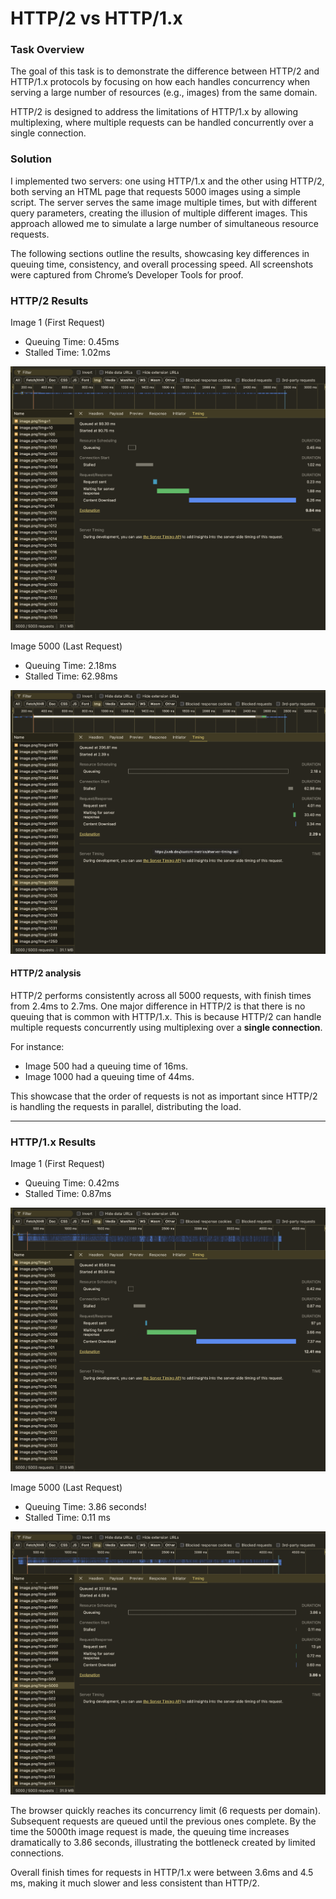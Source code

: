# HTTP/2 vs HTTP/1.x

### Task Overview
The goal of this task is to demonstrate the difference between HTTP/2 and HTTP/1.x protocols by focusing on how each handles concurrency when serving a large number of resources (e.g., images) from the same domain. 

HTTP/2 is designed to address the limitations of HTTP/1.x by allowing multiplexing, where multiple requests can be handled concurrently over a single connection.

### Solution
I implemented two servers: one using HTTP/1.x and the other using HTTP/2, both serving an HTML page that requests 5000 images using a simple script. The server serves the same image multiple times, but with different query parameters, creating the illusion of multiple different images. This approach allowed me to simulate a large number of simultaneous resource requests. 

The following sections outline the results, showcasing key differences in queuing time, consistency, and overall processing speed. All screenshots were captured from Chrome’s Developer Tools for proof.

### HTTP/2 Results

Image 1 (First Request)
- Queuing Time: 0.45ms
- Stalled Time: 1.02ms

![alt text](results/screenshots/image-1.png)


Image 5000 (Last Request)
- Queuing Time: 2.18ms
- Stalled Time: 62.98ms

![alt text](results/screenshots/image.png)

#### HTTP/2 analysis

HTTP/2 performs consistently across all 5000 requests, with finish times from 2.4ms to 2.7ms. One major difference in HTTP/2 is that there is no queuing that is common with HTTP/1.x. This is because HTTP/2 can handle multiple requests concurrently using multiplexing over a **single connection**.

For instance:
- Image 500 had a queuing time of 16ms.
- Image 1000 had a queuing time of 44ms.

This showcase that the order of requests is not as important since HTTP/2 is handling the requests in parallel, distributing the load. 

---

### HTTP/1.x Results

Image 1 (First Request)
- Queuing Time: 0.42ms
- Stalled Time: 0.87ms

![alt text](results/screenshots/image-4.png)

Image 5000 (Last Request)
- Queuing Time: 3.86 seconds!
- Stalled Time: 0.11 ms

![alt text](results/screenshots/image-5.png)


The browser quickly reaches its concurrency limit (6 requests per domain). Subsequent requests are queued until the previous ones complete. By the time the 5000th image request is made, the queuing time increases dramatically to 3.86 seconds, illustrating the bottleneck created by limited connections. 

Overall finish times for requests in HTTP/1.x were between 3.6ms and 4.5    ms, making it much slower and less consistent than HTTP/2.